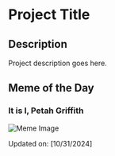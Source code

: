 # Project Title

## Description

Project description goes here.

## Meme of the Day

### It is I, Petah Griffith
![Meme Image](https://i.redd.it/wddcrkrxnvxd1.png)

Updated on: [10/31/2024]